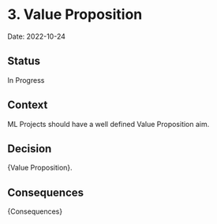 # 3. Value Proposition

Date: 2022-10-24

## Status

In Progress

## Context

ML Projects should have a well defined Value Proposition aim.

## Decision

{Value Proposition}.

## Consequences

{Consequences}
